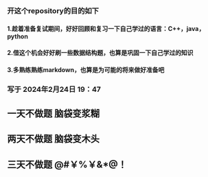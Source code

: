 ### 开这个repository的目的如下
#### 1.趁着准备复试期间，好好回顾和复习一下自己学过的语言：C++，java，python
#### 2.借这个机会好好刷一些数据结构题，也算是巩固一下自己学过的知识 
#### 3.多熟练熟练markdown，也算是为可能的将来做好准备吧
###  写于 2024年2月24日  19：47

## 一天不做题 脑袋变浆糊
## 两天不做题 脑袋变木头
## 三天不做题 @#￥%￥&*@！
